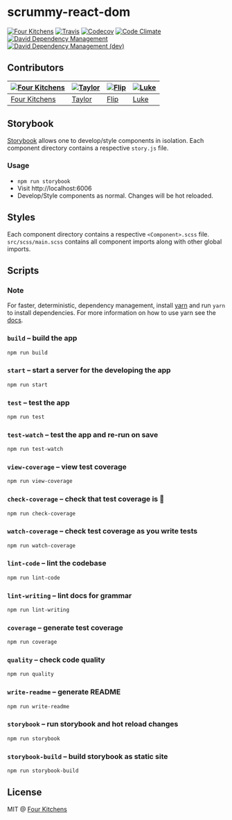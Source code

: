 # scrummy-react-dom

[![Four Kitchens](https://img.shields.io/badge/4K-Four%20Kitchens-35AA4E.svg?style=flat-square)](https://fourkitchens.com/)
[![Travis](https://img.shields.io/travis/fourkitchens/scrummy-react-dom.svg?style=flat-square)](https://travis-ci.org/fourkitchens/scrummy-react-dom/)
[![Codecov](https://img.shields.io/codecov/c/github/fourkitchens/scrummy-react-dom.svg?style=flat-square)](https://codecov.io/gh/fourkitchens/scrummy-react-dom)
[![Code Climate](https://img.shields.io/codeclimate/github/fourkitchens/scrummy-react-dom.svg?style=flat-square)](https://codeclimate.com/github/fourkitchens/scrummy-react-dom)
[![David Dependency Management](https://img.shields.io/david/fourkitchens/scrummy-react-dom.svg?style=flat-square)](https://david-dm.org/fourkitchens/scrummy-react-dom)
[![David Dependency Management (dev)](https://img.shields.io/david/dev/fourkitchens/scrummy-react-dom.svg?style=flat-square)](https://david-dm.org/dev/fourkitchens/scrummy-react-dom#info=devDependencies&view=table)

## Contributors

[![Four Kitchens](https://avatars.githubusercontent.com/u/348885?s=130)](https://github.com/fourkitchens) | [![Taylor](https://avatars.githubusercontent.com/u/1486573?s=130)](https://github.com/tsmith512) | [![Flip](https://avatars.githubusercontent.com/u/1306968?s=130)](https://github.com/flipactual) | [![Luke](https://avatars.githubusercontent.com/u/1127238?s=130)](https://github.com/infiniteluke)
--- | --- | --- | ---
[Four Kitchens](https://github.com/fourkitchens) | [Taylor](https://github.com/tsmith512) | [Flip](https://github.com/flipactual) | [Luke](https://github.com/infiniteluke)
## Storybook

[Storybook](https://github.com/kadirahq/react-storybook) allows one to develop/style components in isolation.
Each component directory contains a respective `story.js` file.

### Usage
* `npm run storybook`
* Visit http://localhost:6006
* Develop/Style components as normal. Changes will be hot reloaded.

## Styles

Each component directory contains a respective `<Component>.scss` file. `src/scss/main.scss` contains all component imports along with other global imports.

## Scripts

### Note
For faster, deterministic, dependency management, install [yarn](https://yarnpkg.com/en/docs/install) and run `yarn` to install dependencies. For more information on how to use yarn see the [docs](https://yarnpkg.com/en/docs/cli/).

### `build` – build the app

```sh
npm run build
```

### `start` – start a server for the developing the app

```sh
npm run start
```

### `test` – test the app

```sh
npm run test
```

### `test-watch` – test the app and re-run on save

```sh
npm run test-watch
```

### `view-coverage` – view test coverage

```sh
npm run view-coverage
```

### `check-coverage` – check that test coverage is :100:

```sh
npm run check-coverage
```

### `watch-coverage` – check test coverage as you write tests

```sh
npm run watch-coverage
```

### `lint-code` – lint the codebase

```sh
npm run lint-code
```

### `lint-writing` – lint docs for grammar

```sh
npm run lint-writing
```

### `coverage` – generate test coverage

```sh
npm run coverage
```

### `quality` – check code quality

```sh
npm run quality
```

### `write-readme` – generate README

```sh
npm run write-readme
```


### `storybook` – run storybook and hot reload changes

```sh
npm run storybook
```

### `storybook-build` – build storybook as static site

```sh
npm run storybook-build
```

## License

MIT @ [Four Kitchens](https://github.com/fourkitchens)
